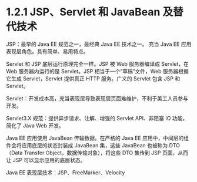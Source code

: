 # 1.2.1 JSP、Servlet 和 JavaBean 及替代技术

JSP：最早的 Java EE 规范之一，最经典 Java EE 技术之一。 充当 Java EE 应用表现层角色。具有简单、易用特点。

Servlet 和 JSP 底层运行原理完全一样。JSP 被 Web 服务器编译成 Servlet，在 Web 服务器内运行的是 Servlet。JSP 相当于一个“草稿”文件，Web 服务器根据它生成 Servlet，Servlet 提供真正 HTTP 服务。广义的 Servlet 包含 JSP 和 Servlet。

Servlet：开发成本高，充当表现层导致表现层页面难维护，不利于美工人员参与开发。

Servlet3.X 规范：提供异步请求、注解、增强的 Servlet API、非阻塞 IO 功能，简化了 Java Web 开发。

Java EE 应用使用 JavaBean 传输数据。在严格的 Java EE 应用中，中间层的组件会将应用底层的状态封装成 JavaBean 集，这些 JavaBean 也被称为 DTO（Data Transfer Object，数据传输对象），将这些 DTO 集传到 JSP 页面，从而让 JSP 可以显示应用的底层状态。

Java EE 表现层技术：JSP、FreeMarker、Velocity



